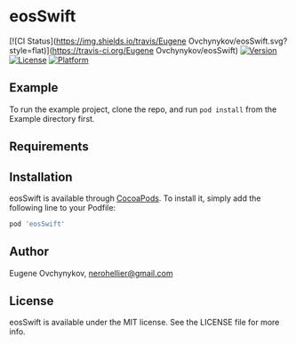 # eosSwift

[![CI Status](https://img.shields.io/travis/Eugene Ovchynykov/eosSwift.svg?style=flat)](https://travis-ci.org/Eugene Ovchynykov/eosSwift)
[![Version](https://img.shields.io/cocoapods/v/eosSwift.svg?style=flat)](https://cocoapods.org/pods/eosSwift)
[![License](https://img.shields.io/cocoapods/l/eosSwift.svg?style=flat)](https://cocoapods.org/pods/eosSwift)
[![Platform](https://img.shields.io/cocoapods/p/eosSwift.svg?style=flat)](https://cocoapods.org/pods/eosSwift)

## Example

To run the example project, clone the repo, and run `pod install` from the Example directory first.

## Requirements

## Installation

eosSwift is available through [CocoaPods](https://cocoapods.org). To install
it, simply add the following line to your Podfile:

```ruby
pod 'eosSwift'
```

## Author

Eugene Ovchynykov, nerohellier@gmail.com

## License

eosSwift is available under the MIT license. See the LICENSE file for more info.
